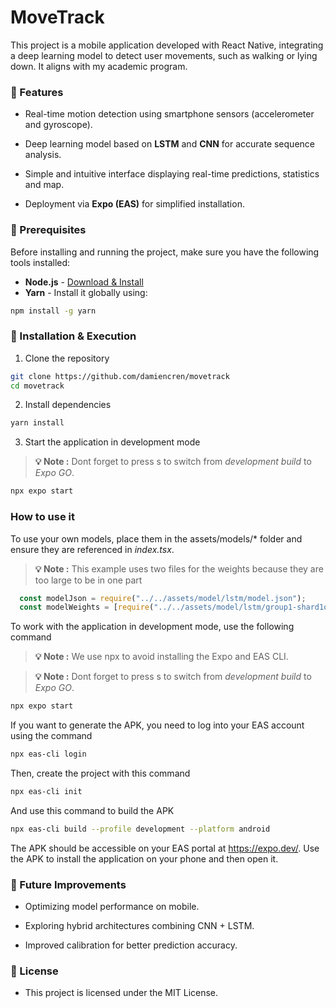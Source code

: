 # MoveTrack

This project is a mobile application developed with React Native, integrating a deep learning model to detect user movements, such as walking or lying down. It aligns with my academic program.

### 📌 Features

- Real-time motion detection using smartphone sensors (accelerometer and gyroscope).

- Deep learning model based on **LSTM** and **CNN** for accurate sequence analysis.

- Simple and intuitive interface displaying real-time predictions, statistics and map.

- Deployment via **Expo (EAS)** for simplified installation.

### 📌 Prerequisites

Before installing and running the project, make sure you have the following tools installed:

- **Node.js** - [Download & Install](https://nodejs.org/)
- **Yarn** - Install it globally using:
```bash
npm install -g yarn
```

### 🚀 Installation & Execution

1. Clone the repository
```bash
git clone https://github.com/damiencren/movetrack
cd movetrack
```

2. Install dependencies

```bash
yarn install
```

3. Start the application in development mode

> **💡 Note :** Dont forget to press s to switch from *development build* to *Expo GO*.

```bash
npx expo start
```

### How to use it

To use your own models, place them in the assets/models/* folder and ensure they are referenced in *index.tsx*. 
> **💡 Note :** This example uses two files for the weights because they are too large to be in one part

```typescript
  const modelJson = require("../../assets/model/lstm/model.json");
  const modelWeights = [require("../../assets/model/lstm/group1-shard1of2.bin"),require("../../assets/model/lstm/group1-shard2of2.bin"),];
```

To work with the application in development mode, use the following command

> **💡 Note :** We use npx to avoid installing the Expo and EAS CLI.

> **💡 Note :** Dont forget to press s to switch from *development build* to *Expo GO*.

```bash
npx expo start
```
If you want to generate the APK, you need to log into your EAS account using the command
```bash
npx eas-cli login
```
Then, create the project with this command
```bash
npx eas-cli init
```
And use this command to build the APK
```bash
npx eas-cli build --profile development --platform android 
```
The APK should be accessible on your EAS portal at https://expo.dev/. Use the APK to install the application on your phone and then open it.

### 📌 Future Improvements

- Optimizing model performance on mobile.

- Exploring hybrid architectures combining CNN + LSTM.

- Improved calibration for better prediction accuracy.

### 📜 License

- This project is licensed under the MIT License.
